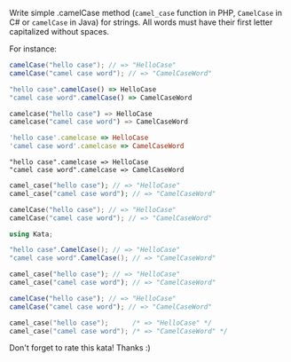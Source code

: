 Write simple .camelCase method (`camel_case` function in PHP, `CamelCase` in C# or `camelCase` in Java) for strings. All words must have their first letter capitalized without spaces.

For instance:

```java
camelCase("hello case"); // => "HelloCase"
camelCase("camel case word"); // => "CamelCaseWord"
```
```javascript
"hello case".camelCase() => HelloCase
"camel case word".camelCase() => CamelCaseWord
```
```python
camelcase("hello case") => HelloCase
camelcase("camel case word") => CamelCaseWord
```
```ruby
'hello case'.camelcase => HelloCase
'camel case word'.camelcase => CamelCaseWord
```
```crystal
"hello case".camelcase => HelloCase
"camel case word".camelcase => CamelCaseWord
```
```php
camel_case("hello case"); // => "HelloCase"
camel_case("camel case word"); // => "CamelCaseWord"
```
```cpp
camelCase("hello case"); // => "HelloCase"
camelCase("camel case word"); // => "CamelCaseWord"
```
```c#
using Kata;

"hello case".CamelCase(); // => "HelloCase"
"camel case word".CamelCase(); // => "CamelCaseWord"
```
```rust
camel_case("hello case"); // => "HelloCase"
camel_case("camel case word"); // => "CamelCaseWord"
```
```typescript
camelCase("hello case"); // => "HelloCase"
camelCase("camel case word"); // => "CamelCaseWord"
```
```c
camel_case("hello case");      /* => "HelloCase" */
camel_case("camel case word"); /* => "CamelCaseWord" */
```

Don't forget to rate this kata! Thanks :)